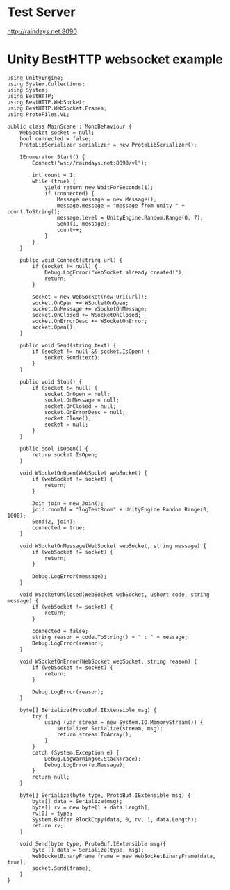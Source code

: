 # Test Server
http://raindays.net:8090

# Unity BestHTTP websocket example

    using UnityEngine;
    using System.Collections;
    using System;
    using BestHTTP;
    using BestHTTP.WebSocket;
    using BestHTTP.WebSocket.Frames;
    using ProtoFiles.VL;

    public class MainScene : MonoBehaviour {
        WebSocket socket = null;
        bool connected = false;
        ProtoLibSerializer serializer = new ProtoLibSerializer();

        IEnumerator Start() {
            Connect("ws://raindays.net:8090/vl");
            
            int count = 1;
            while (true) {
                yield return new WaitForSeconds(1);
                if (connected) {
                    Message message = new Message();
                    message.message = "message from unity " + count.ToString();
                    message.level = UnityEngine.Random.Range(0, 7);
                    Send(1, message);
                    count++;
                }
            }
        }

        public void Connect(string url) {
            if (socket != null) {
                Debug.LogError("WebSocket already created!");
                return;
            }

            socket = new WebSocket(new Uri(url));
            socket.OnOpen += WSocketOnOpen;
            socket.OnMessage += WSocketOnMessage;
            socket.OnClosed += WSocketOnClosed;
            socket.OnErrorDesc += WSocketOnError;
            socket.Open();
        }

        public void Send(string text) {
            if (socket != null && socket.IsOpen) {
                socket.Send(text);
            }
        }

        public void Stop() {
            if (socket != null) {
                socket.OnOpen = null;
                socket.OnMessage = null;
                socket.OnClosed = null;
                socket.OnErrorDesc = null;
                socket.Close();
                socket = null;
            }
        }

        public bool IsOpen() {
            return socket.IsOpen;
        }

        void WSocketOnOpen(WebSocket webSocket) {
            if (webSocket != socket) {
                return;
            }

            Join join = new Join();
            join.roomId = "logTestRoom" + UnityEngine.Random.Range(0, 1000);
            Send(2, join);
            connected = true;
        }
        
        void WSocketOnMessage(WebSocket webSocket, string message) {
            if (webSocket != socket) {
                return;
            }

            Debug.LogError(message);
        }

        void WSocketOnClosed(WebSocket webSocket, ushort code, string message) {
            if (webSocket != socket) {
                return;
            }

            connected = false;
            string reason = code.ToString() + " : " + message;
            Debug.LogError(reason);
        }

        void WSocketOnError(WebSocket webSocket, string reason) {
            if (webSocket != socket) {
                return;
            }

            Debug.LogError(reason);
        }

        byte[] Serialize(ProtoBuf.IExtensible msg) {
            try {
                using (var stream = new System.IO.MemoryStream()) {
                    serializer.Serialize(stream, msg);
                    return stream.ToArray();
                }
            }
            catch (System.Exception e) {
                Debug.LogWarning(e.StackTrace);
                Debug.LogError(e.Message);
            }
            return null;
        }
        
        byte[] Serialize(byte type, ProtoBuf.IExtensible msg) {
            byte[] data = Serialize(msg);
            byte[] rv = new byte[1 + data.Length];
            rv[0] = type;
            System.Buffer.BlockCopy(data, 0, rv, 1, data.Length);
            return rv;
        }
        
        void Send(byte type, ProtoBuf.IExtensible msg){
            byte [] data = Serialize(type, msg);
            WebSocketBinaryFrame frame = new WebSocketBinaryFrame(data, true);  
            socket.Send(frame);
        }
    }
